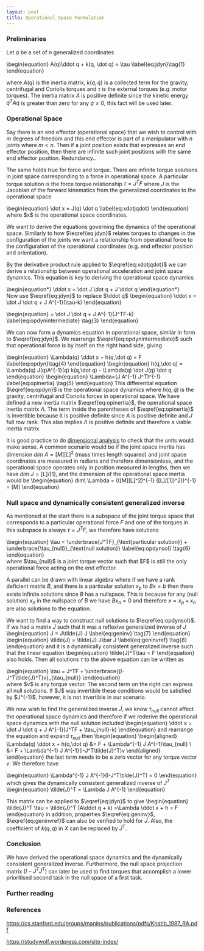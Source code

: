 ```yaml
---
layout: post
title: Operational Space Formulation
---
```

### Preliminaries
Let $q$ be a set of $n$ generalized coordinates

\begin{equation}
A(q)\ddot q + k(q, \dot q) = \tau \label{eq:jdyn}\tag{1}
\end{equation}

where $A(q)$ is the inertia matrix, $k(q, \dot q)$ is a collected term for the gravity, centrifugal and Coriolis torques and $\tau$ is the external torques (e.g. motor torques). The inertia matrix $A$ is positive definite since the kinetic energy $\dot q^T A \dot q$ is greater than zero for any $\dot q \ne 0$, this fact will be used later.

### Operational Space

Say there is an end effector (operational space) that we wish to control with $m$ degrees of freedom and this end effector is part of a manipulator with $n$ joints where $m \lt n$. Then if a joint position exists that expresses an end effector position, then there are infinite such joint positions with the same end effector position. Redundancy..

The same holds true for force and torque. There are infinite torque solutions in joint space corresponding to a force in operational space. A particular torque solution is the force torque relationship $\tau = J^TF$ where $J$ is the Jacobian of the forward kinematics from the generalized coordinates to the operational space 
<div>
\begin{equation}
\dot x = J(q) \dot q \label{eq:xdotjqdot}
\end{equation}
</div>
where $x$ is the operational space coordinates. 

We want to derive the equations governing the dynamics of the operational space. Similarly to how $\eqref{eq:jdyn}$ relates torques to changes in the configuration of the joints we want a relationship from operational force to the configuration of the operational coordinates (e.g. end effector position and orientation). 

By the derivative product rule applied to $\eqref{eq:xdotjqdot}$ we can derive a relationship between operational acceleration and joint space dynamics. This equation is key to deriving the operational space dynamics
<div>
\begin{equation*}
\ddot x = \dot J \dot q + J \ddot q
\end{equation*}
</div>
Now use $\eqref{eq:jdyn}$ to replace $\ddot q$
\begin{equation}
\ddot x = \dot J \dot q + J A^{-1}(\tau-k)
\end{equation}

\begin{equation}
= \dot J \dot q + J A^{-1}(J^TF-k) \label{eq:opdynintermediate} \tag{3}
\end{equation}

We can now form a dynamics equation in operational space, similar in form to $\eqref{eq:jdyn}$. We rearrange $\eqref{eq:opdynintermediate}$ such that operational force is by itself on the right hand side, giving

\begin{equation}
\Lambda(q) \ddot x + h(q,\dot q) = F \label{eq:opdyn}\tag{4}
\end{equation}
\begin{equation}
h(q,\dot q) = \Lambda(q) J(q)A^{-1}(q) k(q,\dot q) - \Lambda(q) \dot J(q) \dot q
\end{equation}
\begin{equation}
\Lambda=(J A^{-1} J^T)^{-1} \label{eq:opinertia} \tag{5}
\end{equation}
This differential equation $\eqref{eq:opdyn}$ is the operational space dynamics where $h(q, \dot q)$ is the gravity, centrifugal and Coriolis forces in operational space. We have defined a new inertia matrix $\eqref{eq:opinertia}$, the operational space inertia matrix $\Lambda$. The term inside the parentheses of $\eqref{eq:opinertia}$ is invertible because it is positive definite since $A$ is positive definite and $J$ full row rank. This also implies $\Lambda$ is positive definite and therefore a viable inertia matrix.

It is good practice to do [dimensional analysis](https://en.wikipedia.org/wiki/Dimensional_analysis) to check that the units would make sense. A common scenario would be if the joint space inertia has dimension $dim\ A = [M][L]^2$ (mass times length squared) and joint space coordinates are measured in radians and therefore dimensionless, and the operational space operates only in position measured in lengths, then we have $dim\ J=[L]/[1]$, and the dimension of the operational space inertia would be
\begin{equation}
dim\ \Lambda = (([M][L]^2)^{-1} ([L]/[1])^2))^{-1} = [M]
\end{equation}

### Null space and dynamically consistent generalized inverse
As mentioned at the start there is a subspace of the joint torque space that corresponds to a particular operational force $F$ and one of the torques in this subspace is always $\tau = J^TF$, we therefore have solutions
<div>
\begin{equation}
\tau = \underbrace{J^TF}_{\text{particular solution}} + \underbrace{\tau_{null}}_{\text{null solution}} \label{eq:opdynsol} \tag{6}
\end{equation}
</div>
where $\tau_{null}$ is a joint torque vector such that $F$ is still the only operational force acting on the end effector. 

A parallel can be drawn with linear algebra where if we have a rank deficient matrix $B$, and there is a particular solution $x_p$ to $Bx = b$ then there exists infinite solutions since $B$ has a nullspace. This is because for any (null solution) $x_n$ in the nullspace of $B$ we have $Bx_n = 0$ and therefore $x=x_p+x_n$ are also solutions to the equation.

We want to find a way to construct null solutions to $\eqref{eq:opdynsol}$. If we had a matrix $\tilde{J}$ such that it was a reflexive generalized inverse of $J$
\begin{equation}
J = J\tilde{J} J \label{eq:geninv} \tag{7}
\end{equation}
\begin{equation}
\tilde{J} = \tilde{J} J\bar  J \label{eq:geninvref} \tag{8}
\end{equation}
and it is a dynamically consistent generalized inverse such that the linear equation
\begin{equation}
\tilde{J}^T\tau = F
\end{equation}
also holds. Then all solutions $\tau$ to the above equation can be written as 
<div>
\begin{equation}
\tau = J^TF + \underbrace{(I-J^T\tilde{J}^T)v}_{\tau_{null}}
\end{equation}
</div>
where $v$ is any torque vector. The second term on the right can express all null solutions. If $J$ was invertible these conditions would be satisfied by $J^{-1}$, however, it is not invertible in our scenario.

We now wish to find the generalized inverse $\tilde{J}$, we know $\tau_{null}$ cannot affect the operational space dynamics and therefore if we rederive the operational space dynamics with the null solution included
\begin{equation}
\ddot x = \dot J \dot q + J A^{-1}(J^TF + \tau_{null}-k)
\end{equation}
and rearrange the equation and expand $\tau_{null}$ then
\begin{equation}
\begin{aligned}
\Lambda(q) \ddot x + h(q,\dot q) &= F + \Lambda^{-1} J A^{-1}\tau_{null} \\ 
                                 &= F + \Lambda^{-1} J A^{-1}(I-J^T\tilde{J}^T)v
\end{aligned}
\end{equation}
the last term needs to be a zero vector for any torque vector $v$. We therefore have

\begin{equation}
\Lambda^{-1} J A^{-1}(I-J^T\tilde{J}^T) = 0
\end{equation}
which gives the dynamically consistent generalized inverse of $J^T$
\begin{equation}
\tilde{J}^T = \Lambda J A^{-1}
\end{equation}

This matrix can be applied to $\eqref{eq:jdyn}$ to give
\begin{equation}
\tilde{J}^T \tau = \tilde{J}^T (A\ddot q + k)
=\Lambda \ddot x + h = F
\end{equation}
in addition, properties $\eqref{eq:geninv}$, $\eqref{eq:geninvref}$ can also be verified to hold for $\tilde{J}$. Also, the coefficient of $k(q,\dot q)$ in $X$ can be replaced by $\tilde{J}^T$.




### Conclusion

We have derived the operational space dynamics and the dynamically consistent generalized inverse. Furthermore, the null space projection matrix $(I-J^T\tilde{J}^T)$ can later be used to find torques that accomplish a lower prioritised second task in the null space of a first task.


### Further reading


### References
https://cs.stanford.edu/groups/manips/publications/pdfs/Khatib_1987_RA.pdf

https://studywolf.wordpress.com/site-index/